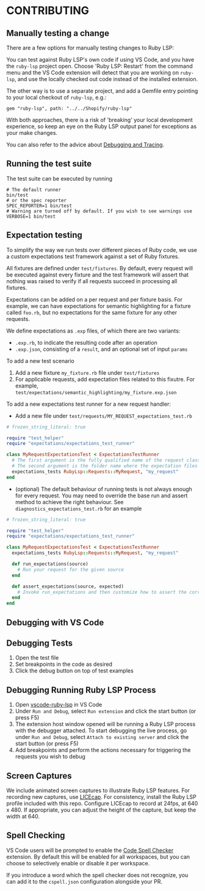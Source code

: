 # CONTRIBUTING

## Manually testing a change

There are a few options for manually testing changes to Ruby LSP:

You can test against Ruby LSP's own code if using VS Code, and you have the `ruby-lsp` project open. Choose 'Ruby LSP: Restart' from the command menu and the VS Code extension will detect that you are working on `ruby-lsp`, and use the locally checked out code instead of the installed extension.

The other way is to use a separate project, and add a Gemfile entry pointing to your local checkout of `ruby-lsp`, e.g.:

```
gem "ruby-lsp", path: "../../Shopify/ruby-lsp"
```

With both approaches, there is a risk of 'breaking' your local development experience, so keep an eye on the Ruby LSP output panel for exceptions as your make changes.

You can also refer to the advice about [Debugging and Tracing](https://github.com/Shopify/vscode-ruby-lsp#debugging).

## Running the test suite

The test suite can be executed by running
```shell
# The default runner
bin/test
# or the spec reporter
SPEC_REPORTER=1 bin/test
# Warning are turned off by default. If you wish to see warnings use
VERBOSE=1 bin/test
```

## Expectation testing

To simplify the way we run tests over different pieces of Ruby code, we use a custom expectations test framework against
a set of Ruby fixtures.

All fixtures are defined under `test/fixtures`. By default, every request will be executed against every fixture
and the test framework will assert that nothing was raised to verify if all requests succeed in processing all fixtures.

Expectations can be added on a per request and per fixture basis. For example, we can have expectations for semantic
highlighting for a fixture called `foo.rb`, but no expectations for the same fixture for any other requests.

We define expectations as `.exp` files, of which there are two variants:
- `.exp.rb`, to indicate the resulting code after an operation
- `.exp.json`, consisting of a `result`, and an optional set of input `params`

To add a new test scenario

1. Add a new fixture `my_fixture.rb` file under `test/fixtures`
2. For applicable requests, add expectation files related to this fixutre. For example,
`test/expectations/semantic_highlighting/my_fixture.exp.json`

To add a new expectations test runner for a new request handler:

- Add a new file under `test/requests/MY_REQUEST_expectations_test.rb`

```ruby
# frozen_string_literal: true

require "test_helper"
require "expectations/expectations_test_runner"

class MyRequestExpectationsTest < ExpectationsTestRunner
  # The first argument is the fully qualified name of the request class
  # The second argument is the folder name where the expectation files are
  expectations_tests RubyLsp::Requests::MyRequest, "my_request"
end
```

- (optional) The default behaviour of running tests is not always enough for every request. You may need to override
the base run and assert method to achieve the right behaviour. See `diagnostics_expectations_test.rb` for an
example

```ruby
# frozen_string_literal: true

require "test_helper"
require "expectations/expectations_test_runner"

class MyRequestExpectationsTest < ExpectationsTestRunner
  expectations_tests RubyLsp::Requests::MyRequest, "my_request"

  def run_expectations(source)
    # Run your request for the given source
  end

  def assert_expectations(source, expected)
    # Invoke run_expectations and then customize how to assert the correct responses
  end
end
```

## Debugging with VS Code

## Debugging Tests

1. Open the test file
2. Set breakpoints in the code as desired
3. Click the debug button on top of test examples

## Debugging Running Ruby LSP Process

1. Open [vscode-ruby-lsp](https://github.com/Shopify/vscode-ruby-lsp) in VS Code
2. Under `Run and Debug`, select `Run extension` and click the start button (or press F5)
3. The extension host window opened will be running a Ruby LSP process with the debugger attached. To start debugging
the live process, go under `Run and Debug`, select `Attach to existing server` and click the start button (or
press F5)
4. Add breakpoints and perform the actions necessary for triggering the requests you wish to debug

## Screen Captures

We include animated screen captures to illustrate Ruby LSP features.
For recording new captures, use [LICEcap](https://www.cockos.com/licecap/).
For consistency, install the Ruby LSP profile included with this repo.
Configure LICEcap to record at 24fps, at 640 x 480.
If appropriate, you can adjust the height of the capture, but keep the width at 640.

## Spell Checking

VS Code users will be prompted to enable the [Code Spell
Checker](https://marketplace.visualstudio.com/items?itemName=streetsidesoftware.code-spell-checker) extension. By
default this will be enabled for all workspaces, but you can choose to selectively enable or disable it per workspace.

If you introduce a word which the spell checker does not recognize, you can add it to the `cspell.json` configuration
alongside your PR.
